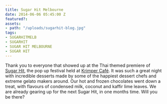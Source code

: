 ```yaml
---
title: Sugar Hit Melbourne
date: 2014-06-06 05:45:00 Z
featured?: 
assets:
- path: "/uploads/sugarhit-blog.jpg"
tags:
- SUGARHITMELB
- SUGARHIT
- SUGAR HIT MELBOURNE
- SUGAR HIT
---
```


Thank you to everyone that showed up at the Thai themed premiere of [Sugar Hit](http://sugarhitmelb.com.au/), the pop up festival held at [Krimper Café](http://www.krimper.com.au/). It was such a great night with incredible desserts made by some of the happiest dessert chefs and extreme gelato makers around. Our hot and frozen chocolates went down a treat, with flavours of condensed milk, coconut and kaffir lime leaves. We are already gearing up for the next Sugar Hit, in one months time. Will you be there?
